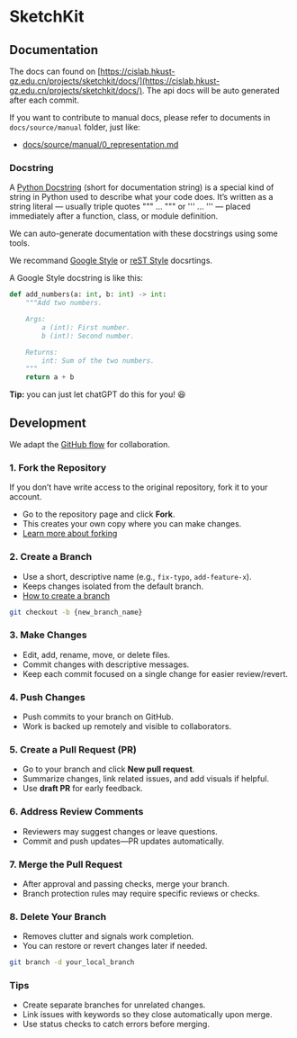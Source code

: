 # SketchKit

## Documentation

The docs can found on [https://cislab.hkust-gz.edu.cn/projects/sketchkit/docs/](https://cislab.hkust-gz.edu.cn/projects/sketchkit/docs/). The api docs will be auto generated after each commit.

If you want to contribute to manual docs, please refer to documents in `docs/source/manual` folder, just like:

- [docs/source/manual/0_representation.md](docs/source/manual/0_representation.md)

### Docstring

A [Python Docstring](https://peps.python.org/pep-0257/) (short for documentation string) is a special kind of string in Python used to describe what your code does. It’s written as a string literal — usually triple quotes """ ... """ or ''' ... ''' — placed immediately after a function, class, or module definition.

We can auto-generate documentation with these docstrings using some tools.

We recommand [Google Style](https://google.github.io/styleguide/pyguide.html#38-comments-and-docstrings) or [reST Style](https://sphinx-rtd-tutorial.readthedocs.io/en/latest/docstrings.html) docsrtings.

A Google Style docstring is like this:

```python
def add_numbers(a: int, b: int) -> int:
    """Add two numbers.

    Args:
        a (int): First number.
        b (int): Second number.

    Returns:
        int: Sum of the two numbers.
    """
    return a + b
```

**Tip:** you can just let chatGPT do this for you! 😆

## Development

We adapt the [GitHub flow](https://docs.github.com/en/get-started/using-github/github-flow) for collaboration.

### 1. Fork the Repository

If you don’t have write access to the original repository, fork it to your account.

- Go to the repository page and click **Fork**.
- This creates your own copy where you can make changes.
- [Learn more about forking](https://docs.github.com/en/get-started/quickstart/fork-a-repo)

### 2. Create a Branch

- Use a short, descriptive name (e.g., `fix-typo`, `add-feature-x`).
- Keeps changes isolated from the default branch.
- [How to create a branch](https://docs.github.com/en/repositories/creating-and-managing-branches)

```bash
git checkout -b {new_branch_name}
```

### 3. Make Changes

- Edit, add, rename, move, or delete files.
- Commit changes with descriptive messages.
- Keep each commit focused on a single change for easier review/revert.

### 4. Push Changes

- Push commits to your branch on GitHub.
- Work is backed up remotely and visible to collaborators.

### 5. Create a Pull Request (PR)

- Go to your branch and click **New pull request**.
- Summarize changes, link related issues, and add visuals if helpful.
- Use **draft PR** for early feedback.

### 6. Address Review Comments

- Reviewers may suggest changes or leave questions.
- Commit and push updates—PR updates automatically.

### 7. Merge the Pull Request

- After approval and passing checks, merge your branch.
- Branch protection rules may require specific reviews or checks.

### 8. Delete Your Branch

- Removes clutter and signals work completion.
- You can restore or revert changes later if needed.

```bash
git branch -d your_local_branch
```

### Tips

- Create separate branches for unrelated changes.
- Link issues with keywords so they close automatically upon merge.
- Use status checks to catch errors before merging.

